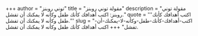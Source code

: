 +++
author = "توني روبنز"
title = "مقولة توني روبنز"
description = "مقولة توني روبنز: اكتب أهدافك كأنك طفل وكأنه لا يمكنك أن تفشل."
quote = '''اكتب أهدافك كأنك طفل وكأنه لا يمكنك أن تفشل.'''
slug = "اكتب-أهدافك-كأنك-طفل-وكأنه-لا-يمكنك-أن-تفشل"
+++
اكتب أهدافك كأنك طفل وكأنه لا يمكنك أن تفشل.
